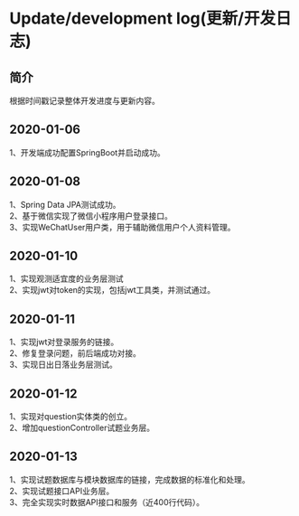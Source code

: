 # Update/development log(更新/开发日志)

## 简介

根据时间戳记录整体开发进度与更新内容。
## 2020-01-06
1、开发端成功配置SpringBoot并启动成功。
## 2020-01-08
1、Spring Data JPA测试成功。  
2、基于微信实现了微信小程序用户登录接口。  
3、实现WeChatUser用户类，用于辅助微信用户个人资料管理。
## 2020-01-10
1、实现观测适宜度的业务层测试  
2、实现jwt对token的实现，包括jwt工具类，并测试通过。
## 2020-01-11
1、实现jwt对登录服务的链接。  
2、修复登录问题，前后端成功对接。  
3、实现日出日落业务层测试。  
## 2020-01-12
1、实现对question实体类的创立。  
2、增加questionController试题业务层。  

## 2020-01-13
1、实现试题数据库与模块数据库的链接，完成数据的标准化和处理。  
2、实现试题接口API业务层。  
3、完全实现实时数据API接口和服务（近400行代码）。